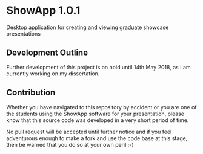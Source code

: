 # ShowApp 1.0.1

Desktop application for creating and viewing graduate showcase presentations

## Development Outline

Further development of this project is on hold until 14th May 2018, as I am currently working on my dissertation.


## Contribution

Whether you have navigated to this repository by accident or you are one of the students using the ShowApp software for your presentation, please know that this source code was developed in a very short period of time.

No pull request will be accepted until further notice and if you feel adventurous enough to make a fork and use the code base at this stage, then be warned that you do so at your own peril ;-)